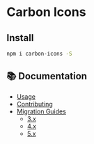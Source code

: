 # Carbon Icons

## Install

```sh
npm i carbon-icons -S
```

## :books: Documentation

* [Usage](https://github.com/carbon-design-system/carbon-icons/blob/master/docs/usage.md)
* [Contributing](https://github.com/carbon-design-system/carbon-icons/blob/master/docs/contributing.md)
* [Migration Guides](https://github.com/carbon-design-system/carbon-icons/tree/6.x/docs/migration-guides)
  - [3.x](https://github.com/carbon-design-system/carbon-icons/blob/6.x/docs/migration-guides/migration-3.x.md)
  - [4.x](https://github.com/carbon-design-system/carbon-icons/blob/6.x/docs/migration-guides/migration-4.x.md)
  - [5.x](https://github.com/carbon-design-system/carbon-icons/blob/6.x/docs/migration-guides/migration-5.x.md)

